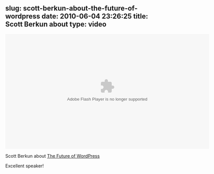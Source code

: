 slug: scott-berkun-about-the-future-of-wordpress
date: 2010-06-04 23:26:25
title: Scott Berkun about 
type: video
---

<embed src="http://v.wordpress.com/wp-content/plugins/video/flvplayer.swf?ver=1.21" type="application/x-shockwave-flash" width="640" height="360" seamlesstabbing="true" allowfullscreen="true" allowscriptaccess="always" overstretch="true" flashvars="guid=V2vLctlg&amp;width=640&amp;height=360&amp;locksize=no&amp;dynamicseek=false&amp;qc_publisherId=p-18-mFEk4J448M" title="Scott Berkun: WordPress in 2020"></embed>

Scott Berkun about [The Future of WordPress](http://www.scottberkun.com/blog/2010/the-future-of-wordpress-video/)

 Excellent speaker!

